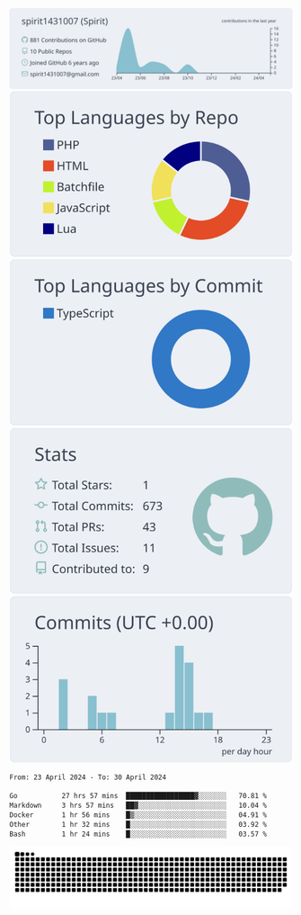 [![](https://raw.githubusercontent.com/spirit1431007/spirit1431007/master/profile-summary-card-output/nord_bright/0-profile-details.svg)](https://git.io/spiritx)
[![](https://raw.githubusercontent.com/spirit1431007/spirit1431007/master/profile-summary-card-output/nord_bright/1-repos-per-language.svg)](https://git.io/spiritx) [![](https://raw.githubusercontent.com/spirit1431007/spirit1431007/master/profile-summary-card-output/nord_bright/2-most-commit-language.svg)](https://git.io/spiritx)
[![](https://raw.githubusercontent.com/spirit1431007/spirit1431007/master/profile-summary-card-output/nord_bright/3-stats.svg)](https://git.io/spiritx) [![](https://raw.githubusercontent.com/spirit1431007/spirit1431007/master/profile-summary-card-output/nord_bright/4-productive-time.svg)](https://git.io/spiritx)

<!--START_SECTION:waka-->

```txt
From: 23 April 2024 - To: 30 April 2024

Go           27 hrs 57 mins  █████████████████▓░░░░░░░   70.81 %
Markdown     3 hrs 57 mins   ██▓░░░░░░░░░░░░░░░░░░░░░░   10.04 %
Docker       1 hr 56 mins    █▒░░░░░░░░░░░░░░░░░░░░░░░   04.91 %
Other        1 hr 32 mins    █░░░░░░░░░░░░░░░░░░░░░░░░   03.92 %
Bash         1 hr 24 mins    █░░░░░░░░░░░░░░░░░░░░░░░░   03.57 %
```

<!--END_SECTION:waka-->

![contribution](https://github.com/spirit1431007/spirit1431007/blob/output/github-contribution-grid-snake.svg)
